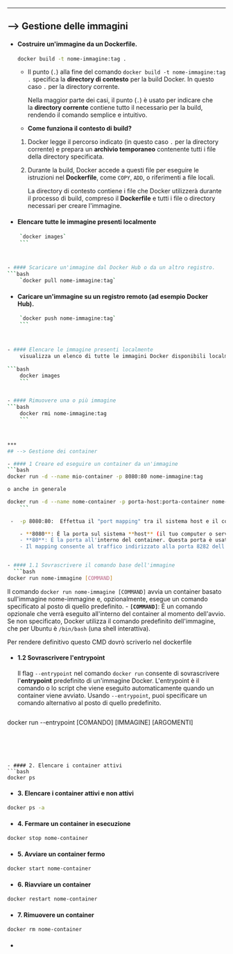 
***
## --> Gestione delle immagini

- #### Costruire un'immagine da un Dockerfile.
    ```bash
    docker build -t nome-immagine:tag .
    ```
    - Il punto (`.`) alla fine del comando `docker build -t nome-immagine:tag .` specifica la **directory di contesto** per la build Docker. In questo caso `.` per la directory corrente.
      
      Nella maggior parte dei casi, il punto (`.`) è usato per indicare che la **directory corrente** contiene tutto il necessario per la build, rendendo il comando semplice e intuitivo.
      
    -  **Come funziona il contesto di build?**
	1. Docker legge il percorso indicato (in questo caso `.` per la directory corrente) e prepara un **archivio temporaneo** contenente tutti i file della directory specificata.
	2. Durante la build, Docker accede a questi file per eseguire le istruzioni nel **Dockerfile**, come `COPY`, `ADD`, o riferimenti a file locali.

		La directory di contesto contiene i file che Docker utilizzerà durante il processo di build, compreso il **Dockerfile** e tutti i file o directory necessari per creare l'immagine.



- #### Elencare tutte le immagine presenti localmente
```bash
    `docker images`
    ```



- #### Scaricare un'immagine dal Docker Hub o da un altro registro.
```bash
    `docker pull nome-immagine:tag`
```


- #### Caricare un'immagine su un registro remoto (ad esempio Docker Hub). 
```bash
    `docker push nome-immagine:tag`
    ```



- #### Elencare le immagine presenti localmente
    visualizza un elenco di tutte le immagini Docker disponibili localmente sul sistema. Questo elenco mostra informazioni utili come il nome, il tag, l'ID dell'immagine e altre dettagli utili per la gestione delle immagini.
    
```bash
    docker images
    ```


- #### Rimuovere una o più immagine
```bash
    docker rmi nome-immagine:tag
    ```



***
## --> Gestione dei container

- #### 1 Creare ed eseguire un container da un'immagine
```bash
docker run -d --name mio-container -p 8080:80 nome-immagine:tag

o anche in generale

docker run -d --name nome-container -p porta-host:porta-container nome-immagine:tag
    ```
    
 -  -p 8080:80:  Effettua il "port mapping" tra il sistema host e il container:

	- **8080**: È la porta sul sistema **host** (il tuo computer o server). Sarà quella accessibile dall'esterno.
	- **80**: È la porta all'interno del container. Questa porta è usata dall'applicazione in esecuzione nel container.
	- Il mapping consente al traffico indirizzato alla porta 8282 dell'host di essere inoltrato alla porta 8080 del container.


- #### 1.1 Sovrascrivere il comando base dell'immagine
  ```bash
docker run nome-immagine [COMMAND]
```

Il comando `docker run nome-immagine [COMMAND]` avvia un container basato sull'immagine nome-immagine e, opzionalmente, esegue un comando specificato al posto di quello predefinito.
	-  **`[COMMAND]`**: È un comando opzionale che verrà eseguito all'interno del container al momento dell'avvio. Se non specificato, Docker utilizza il comando predefinito dell'immagine, che per Ubuntu è `/bin/bash` (una shell interattiva).

Per rendere definitivo questo CMD dovrò scriverlo nel dockerfile


- #### 1.2 Sovrascrivere l'entrypoint
  Il flag `--entrypoint` nel comando `docker run` consente di sovrascrivere l'**entrypoint** predefinito di un'immagine Docker. L'entrypoint è il comando o lo script che viene eseguito automaticamente quando un container viene avviato. Usando `--entrypoint`, puoi specificare un comando alternativo al posto di quello predefinito.
  
  ```bash
docker run --entrypoint [COMANDO] [IMMAGINE] [ARGOMENTI]
```





- #### 2. Elencare i container attivi
```bash
docker ps
```

- #### 3. Elencare i container attivi e non attivi
```bash
docker ps -a
```

- #### 4. Fermare un container in esecuzione 
```bash
docker stop nome-container
```

- #### 5. Avviare un container fermo
```bash
docker start nome-container
```

- #### 6. Riavviare un container
```bash
docker restart nome-container
```

- #### 7. Rimuovere un container
```bash
docker rm nome-container
```

- #### 
```bash
```